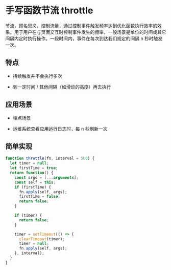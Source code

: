 # 手写函数节流 throttle

节流，顾名思义，控制流量，通过控制事件触发频率达到优化函数执行效率的效果。用于用户在与页面交互时控制事件发生的频率，一般场景是单位的时间或其它间隔内定时执行操作。一段时间内，事件在每次到达我们规定的间隔 n 秒时触发一次。

## 特点

- 持续触发并不会执行多次

- 到一定时间 / 其他间隔（如滑动的高度）再去执行

## 应用场景

- 埋点场景

- 运维系统查看应用运行日志时，每 n 秒刷新一次

## 简单实现

``` js
function throttle(fn, interval = 500) {
  let timer = null;
  let firstTime = true;
  return function() {
    const args = [...arguments];
    const self = this;
    if (firstTime) {
      fn.apply(self, args);
      firstTime = false;
      return false;
    }

    if (timer) {
      return false;
    }

    timer = setTimeout(() => {
      clearTimeout(timer);
      timer = null;
      fn.apply(self, args);
    }, interval);
  }
}
```
